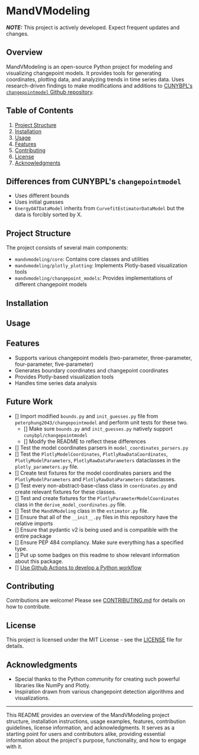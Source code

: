 # MandVModeling

**_NOTE:_** This project is actively developed. Expect frequent updates and changes.

## Overview

MandVModeling is an open-source Python project for modeling and visualizing changepoint models. It provides tools for generating coordinates, plotting data, and analyzing trends in time series data. Uses research-driven findings to make modifications and additions to [CUNYBPL's `changepointmodel` Github repository](https://github.com/cunybpl/changepointmodel).


## Table of Contents

1. [Project Structure](#project-structure)
2. [Installation](#installation)
3. [Usage](#usage)
4. [Features](#features)
5. [Contributing](#contributing)
6. [License](#license)
7. [Acknowledgments](#acknowledgments)

## Differences from CUNYBPL's `changepointmodel`

- Uses different bounds
- Uses initial guesses
- `EnergyOATDataModel` inherits from `CurvefitEstimatorDataModel` but the data is forcibly sorted by X.

## Project Structure

The project consists of several main components:

- `mandvmodeling/core`: Contains core classes and utilities
- `mandvmodeling/plotly_plotting`: Implements Plotly-based visualization tools
- `mandvmodeling/changepoint_models`: Provides implementations of different changepoint models

## Installation

## Usage

## Features

- Supports various changepoint models (two-parameter, three-parameter, four-parameter, five-parameter)
- Generates boundary coordinates and changepoint coordinates
- Provides Plotly-based visualization tools
- Handles time series data analysis

## Future Work

- [] Import modified `bounds.py` and `init_guesses.py` file from `peterphung2043/changepointmodel` and perform unit tests for these two.
    - [] Make sure `bounds.py` and `init_guesses.py` natively support `cunybpl/changepointmodel`
    - [] Modify the README to reflect these differences
- [] Test the model coordinates parsers in `model_coordinates_parsers.py`
- [] Test the `PlotlyModelCoordinates`, `PlotlyRawDataCoordinates`, `PlotlyModelParameters`, `PlotlyRawDataParameters` dataclasses in the `plotly_parameters.py` file.
- [] Create test fixtures for the model coordinates parsers and the `PlotlyModelParameters` and `PlotlyRawDataParameters` dataclasses.
- [] Test every non-abstract-base-class class in `coordinates.py` and create relevant fixtures for these classes.
- [] Test and create fixtures for the `PlotlyParameterModelCoordinates` class in the `derive_model_coordinates.py` file.
- [] Test the `MandVModeling` class in the `estimator.py` file.
- [] Ensure that all of the `__init__.py` files in this repository have the relative imports
- [] Ensure that pydantic v2 is being used and is compatible with the entire package
- [] Ensure PEP 484 compliancy. Make sure everything has a specified type.
- [] Put up some badges on this readme to show relevant information about this package.
- [] [Use Github Actions to develop a Python workflow](https://docs.github.com/en/actions/use-cases-and-examples/building-and-testing/building-and-testing-python)
## Contributing

Contributions are welcome! Please see [CONTRIBUTING.md](CONTRIBUTING.md) for details on how to contribute.

## License

This project is licensed under the MIT License - see the [LICENSE](LICENSE) file for details.

## Acknowledgments

- Special thanks to the Python community for creating such powerful libraries like NumPy and Plotly.
- Inspiration drawn from various changepoint detection algorithms and visualizations.

---

This README provides an overview of the MandVModeling project structure, installation instructions, usage examples, features, contribution guidelines, license information, and acknowledgments. It serves as a starting point for users and contributors alike, providing essential information about the project's purpose, functionality, and how to engage with it.
